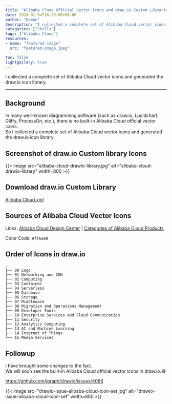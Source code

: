 ```yaml
---
title: "Alibaba Cloud Official Vector Icons and draw.io Custom Libraries"
date: 2024-01-04T16:39:06+08:00
author: "Damon"
description: "I collected a complete set of Alibaba Cloud vector icons and generated the draw.io icon library."
categories: ["Skills"]
tags: ["Alibaba Cloud"]
resources:
- name: "featured-image"
  src: "featured-image.jpeg"

toc: false
lightgallery: true
---
```


I collected a complete set of Alibaba Cloud vector icons and generated the draw.io icon library.

<!--more-->

---

## Background

In many well-known diagramming software (such as draw.io, Lucidchart, Gliffy, ProcessOn, etc.), there is no built-in Alibaba Cloud official vector icons.  
So I collected a complete set of Alibaba Cloud vector icons and generated the draw.io icon library.

## Screenshot of draw.io Custom library Icons

{{< image src="alibaba-cloud-drawio-library.jpg" alt="alibaba-cloud-drawio-library" width=800 >}}

## Download draw.io Custom Library

[Alibaba Cloud.xml](https://github.com/mcsrainbow/alibaba-cloud-icons/blob/main/2022-orange/drawio/en/Alibaba%20Cloud.xml)

## Sources of Alibaba Cloud Vector Icons

Links: [Alibaba Cloud Design Center](https://www.iconfont.cn/user/detail?uid=6856114) | [Categories of Alibaba Cloud Products](https://www.aliyun.com/product/list)

Color Code: `#ff6a00`

## Order of Icons in draw.io

```
.
├── 00 Logo
├── 01 Networking and CDN
├── 02 Computing
├── 03 Container
├── 04 Serverless
├── 05 Database
├── 06 Storage
├── 07 Middleware
├── 08 Migration and Operations Management
├── 09 Developer Tools
├── 10 Enterprise Services and Cloud Communication
├── 11 Security
├── 12 Analytics Computing
├── 13 AI and Machine Learning
├── 14 Internet of Things
└── 15 Media Services
```

## Followup

I have brought some changes to the fact.  
We will soon see the built-in Alibaba Cloud official vector icons in draw.io.:smile:  

https://github.com/jgraph/drawio/issues/4086  

{{< image src="drawio-issue-alibaba-cloud-icon-set.jpg" alt="drawio-issue-alibaba-cloud-icon-set" width=800 >}}
